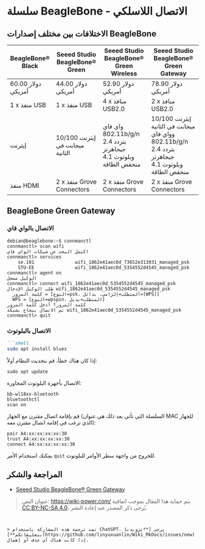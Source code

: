 # سلسلة BeagleBone - الاتصال اللاسلكي

## الاختلافات بين مختلف إصدارات BeagleBone

| BeagleBone® Black | Seeed Studio BeagleBone® Green | Seeed Studio BeagleBone® Green Wireless       | Seeed Studio BeagleBone® Green Gateway                                 |
| ----------------- | ------------------------------ | --------------------------------------------- | ---------------------------------------------------------------------- |
| 60.00 دولار أمريكي | 44.00 دولار أمريكي | 52.90 دولار أمريكي | 78.90 دولار أمريكي |
| 1 x منفذ USB      | 1 x منفذ USB                   | 4 x منافذ USB2.0                              | 2 x منافذ USB2.0                                                        |
| إيثرنت          | إيثرنت 10/100 ميجابت في الثانية  | واي فاي 802.11b/g/n بتردد 2.4 جيجاهرتز وبلوتوث 4.1 منخفض الطاقة | إيثرنت 10/100 ميجابت في الثانية وواي فاي 802.11b/g/n بتردد 2.4 جيجاهرتز وبلوتوث 4.1 منخفض الطاقة |
| منفذ HDMI         | 2 x منفذ Grove Connectors           | 2 x منفذ Grove Connectors                          | 2 x منفذ Grove Connectors                                                   |

## BeagleBone Green Gateway

### الاتصال بالواي فاي

```shell
debian@beaglebone:~$ connmanctl
connmanctl> scan wifi
اكتمل البحث عن شبكات الواي فاي
connmanctl> services
    se.101               wifi_1862e41aec0d_73652e313031_managed_psk
    STU-EE               wifi_1862e41aec0d_5354552d4545_managed_psk
connmanctl> agent on
الوكيل مسجل
connmanctl> connect wifi_1862e41aec0d_5354552d4545_managed_psk
طلب الوكيل الإدخال wifi_1862e41aec0d_5354552d4545_managed_psk
  كلمة المرور = [النوع=psk، المتطلب=إلزامي، بدائل=[WPS]]
  WPS = [النوع=wpspin، المتطلب=بديل]
كلمة المرور؟ أدخل كلمة المرور
تم الاتصال بنجاح بشبكة wifi_1862e41aec0d_5354552d4545_managed_psk
connmanctl> quit
```

### الاتصال بالبلوتوث

```markdown
```shell
sudo apt install bluez
```

إذا كان هناك خطأ، قم بتحديث النظام أولاً:

```shell
sudo apt update
```

الاتصال بأجهزة البلوتوث المجاورة:

```shell
bb-wl18xx-bluetooth
bluetoothctl
scan on
```

قم بإقامة اتصال مقترن مع الجهاز (السلسلة التي تأتي بعد ذلك هي عنوان MAC للجهاز الذي ترغب في إقامة اتصال مقترن معه):

```shell
pair A4:xx:xx:xx:xx:30
trust A4:xx:xx:xx:xx:30
connect A4:xx:xx:xx:xx:30
```

يمكنك استخدام الأمر `quit` للخروج من واجهة سطر الأوامر للبلوتوث.

## المراجعة والشكر

- [Seeed Studio BeagleBone® Green Gateway](https://wiki.seeedstudio.com/BeagleBone-Green-Gateway/)

> عنوان النص: <https://wiki-power.com/>
> يتم حماية هذا المقال بموجب اتفاقية [CC BY-NC-SA 4.0](https://creativecommons.org/licenses/by/4.0/deed.zh)، يُرجى ذكر المصدر عند إعادة النشر.
```


> تمت ترجمة هذه المشاركة باستخدام ChatGPT، يرجى [**تزويدنا بتعليقاتكم**](https://github.com/linyuxuanlin/Wiki_MkDocs/issues/new) إذا كانت هناك أي حذف أو إهمال.